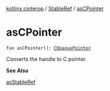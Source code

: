 [kotlinx.cinterop](../index.md) / [StableRef](index.md) / [asCPointer](./as-c-pointer.md)

# asCPointer

`fun asCPointer(): `[`COpaquePointer`](../-c-opaque-pointer.md)

Converts the handle to C pointer.

**See Also**

[asStableRef](../as-stable-ref.md)

